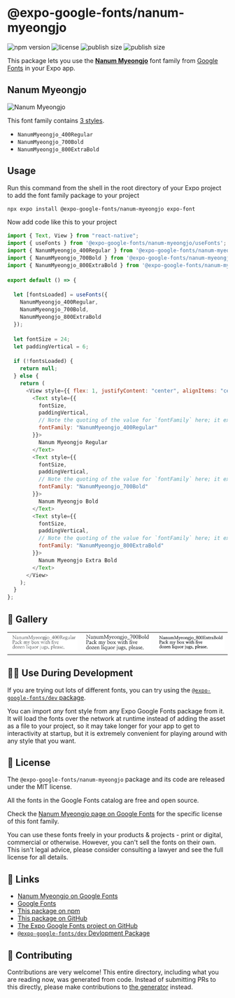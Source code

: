 # @expo-google-fonts/nanum-myeongjo

![npm version](https://flat.badgen.net/npm/v/@expo-google-fonts/nanum-myeongjo)
![license](https://flat.badgen.net/github/license/expo/google-fonts)
![publish size](https://flat.badgen.net/packagephobia/install/@expo-google-fonts/nanum-myeongjo)
![publish size](https://flat.badgen.net/packagephobia/publish/@expo-google-fonts/nanum-myeongjo)

This package lets you use the [**Nanum Myeongjo**](https://fonts.google.com/specimen/Nanum+Myeongjo) font family from [Google Fonts](https://fonts.google.com/) in your Expo app.

## Nanum Myeongjo

![Nanum Myeongjo](./font-family.png)

This font family contains [3 styles](#-gallery).

- `NanumMyeongjo_400Regular`
- `NanumMyeongjo_700Bold`
- `NanumMyeongjo_800ExtraBold`

## Usage

Run this command from the shell in the root directory of your Expo project to add the font family package to your project

```sh
npx expo install @expo-google-fonts/nanum-myeongjo expo-font
```

Now add code like this to your project

```js
import { Text, View } from "react-native";
import { useFonts } from '@expo-google-fonts/nanum-myeongjo/useFonts';
import { NanumMyeongjo_400Regular } from '@expo-google-fonts/nanum-myeongjo/400Regular';
import { NanumMyeongjo_700Bold } from '@expo-google-fonts/nanum-myeongjo/700Bold';
import { NanumMyeongjo_800ExtraBold } from '@expo-google-fonts/nanum-myeongjo/800ExtraBold';

export default () => {

  let [fontsLoaded] = useFonts({
    NanumMyeongjo_400Regular, 
    NanumMyeongjo_700Bold, 
    NanumMyeongjo_800ExtraBold
  });

  let fontSize = 24;
  let paddingVertical = 6;

  if (!fontsLoaded) {
    return null;
  } else {
    return (
      <View style={{ flex: 1, justifyContent: "center", alignItems: "center" }}>
        <Text style={{
          fontSize,
          paddingVertical,
          // Note the quoting of the value for `fontFamily` here; it expects a string!
          fontFamily: "NanumMyeongjo_400Regular"
        }}>
          Nanum Myeongjo Regular
        </Text>
        <Text style={{
          fontSize,
          paddingVertical,
          // Note the quoting of the value for `fontFamily` here; it expects a string!
          fontFamily: "NanumMyeongjo_700Bold"
        }}>
          Nanum Myeongjo Bold
        </Text>
        <Text style={{
          fontSize,
          paddingVertical,
          // Note the quoting of the value for `fontFamily` here; it expects a string!
          fontFamily: "NanumMyeongjo_800ExtraBold"
        }}>
          Nanum Myeongjo Extra Bold
        </Text>
      </View>
    );
  }
};
```

## 🔡 Gallery


||||
|-|-|-|
|![NanumMyeongjo_400Regular](./400Regular/NanumMyeongjo_400Regular.ttf.png)|![NanumMyeongjo_700Bold](./700Bold/NanumMyeongjo_700Bold.ttf.png)|![NanumMyeongjo_800ExtraBold](./800ExtraBold/NanumMyeongjo_800ExtraBold.ttf.png)||


## 👩‍💻 Use During Development

If you are trying out lots of different fonts, you can try using the [`@expo-google-fonts/dev` package](https://github.com/expo/google-fonts/tree/master/font-packages/dev#readme).

You can import _any_ font style from any Expo Google Fonts package from it. It will load the fonts over the network at runtime instead of adding the asset as a file to your project, so it may take longer for your app to get to interactivity at startup, but it is extremely convenient for playing around with any style that you want.


## 📖 License

The `@expo-google-fonts/nanum-myeongjo` package and its code are released under the MIT license.

All the fonts in the Google Fonts catalog are free and open source.

Check the [Nanum Myeongjo page on Google Fonts](https://fonts.google.com/specimen/Nanum+Myeongjo) for the specific license of this font family.

You can use these fonts freely in your products & projects - print or digital, commercial or otherwise. However, you can't sell the fonts on their own. This isn't legal advice, please consider consulting a lawyer and see the full license for all details.

## 🔗 Links

- [Nanum Myeongjo on Google Fonts](https://fonts.google.com/specimen/Nanum+Myeongjo)
- [Google Fonts](https://fonts.google.com/)
- [This package on npm](https://www.npmjs.com/package/@expo-google-fonts/nanum-myeongjo)
- [This package on GitHub](https://github.com/expo/google-fonts/tree/master/font-packages/nanum-myeongjo)
- [The Expo Google Fonts project on GitHub](https://github.com/expo/google-fonts)
- [`@expo-google-fonts/dev` Devlopment Package](https://github.com/expo/google-fonts/tree/master/font-packages/dev)

## 🤝 Contributing

Contributions are very welcome! This entire directory, including what you are reading now, was generated from code. Instead of submitting PRs to this directly, please make contributions to [the generator](https://github.com/expo/google-fonts/tree/master/packages/generator) instead.
